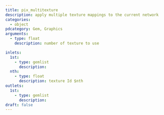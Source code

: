 ```yaml
---
title: pix_multitexture
description: apply multiple texture mappings to the current network
categories:
  - object
pdcategory: Gem, Graphics
arguments:
  - type: float
    description: number of texture to use

inlets:
  1st:
    - type: gemlist
      description:
  nth:
    - type: float
      description: texture Id $nth
outlets:
  1st:
    - type: gemlist
      description:
draft: false
---
```

